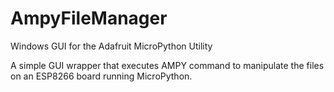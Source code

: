 # AmpyFileManager
Windows GUI for the Adafruit MicroPython Utility

A simple GUI wrapper that executes AMPY command to manipulate the files on an ESP8266 board running MicroPython.
